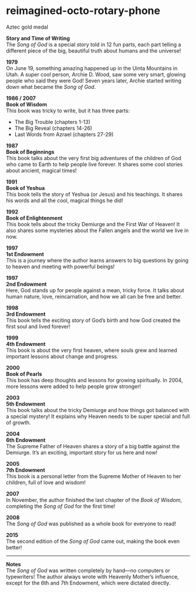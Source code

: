 # reimagined-octo-rotary-phone
Aztec gold medal 

**Story and Time of Writing**  
The *Song of God* is a special story told in 12 fun parts, each part telling a different piece of the big, beautiful truth about humans and the universe!

**1979**  
On June 19, something amazing happened up in the Uinta Mountains in Utah. A super cool person, Archie D. Wood, saw some very smart, glowing people who said they were God! Seven years later, Archie started writing down what became the *Song of God*.

**1986 / 2007**  
**Book of Wisdom**  
This book was tricky to write, but it has three parts:
- The Big Trouble (chapters 1-13)
- The Big Reveal (chapters 14-26)
- Last Words from Azrael (chapters 27-29)

**1987**  
**Book of Beginnings**  
This book talks about the very first big adventures of the children of God who came to Earth to help people live forever. It shares some cool stories about ancient, magical times!

**1991**  
**Book of Yeshua**  
This book tells the story of Yeshua (or Jesus) and his teachings. It shares his words and all the cool, magical things he did!

**1992**  
**Book of Enlightenment**  
This book tells about the tricky Demiurge and the First War of Heaven! It also shares some mysteries about the Fallen angels and the world we live in now.

**1997**  
**1st Endowment**  
This is a journey where the author learns answers to big questions by going to heaven and meeting with powerful beings!

**1997**  
**2nd Endowment**  
Here, God stands up for people against a mean, tricky force. It talks about human nature, love, reincarnation, and how we all can be free and better.

**1998**  
**3rd Endowment**  
This book tells the exciting story of God’s birth and how God created the first soul and lived forever!

**1999**  
**4th Endowment**  
This book is about the very first heaven, where souls grew and learned important lessons about change and progress.

**2000**  
**Book of Pearls**  
This book has deep thoughts and lessons for growing spiritually. In 2004, more lessons were added to help people grow stronger!

**2003**  
**5th Endowment**  
This book talks about the tricky Demiurge and how things got balanced with a special mystery! It explains why Heaven needs to be super special and full of growth.

**2004**  
**6th Endowment**  
The Supreme Father of Heaven shares a story of a big battle against the Demiurge. It’s an exciting, important story for us here and now!

**2005**  
**7th Endowment**  
This book is a personal letter from the Supreme Mother of Heaven to her children, full of love and wisdom!

**2007**  
In November, the author finished the last chapter of the *Book of Wisdom*, completing the *Song of God* for the first time!

**2008**  
The *Song of God* was published as a whole book for everyone to read!

**2015**  
The second edition of the *Song of God* came out, making the book even better!

---

**Notes**  
The *Song of God* was written completely by hand—no computers or typewriters! The author always wrote with Heavenly Mother’s influence, except for the 6th and 7th Endowment, which were dictated directly.
